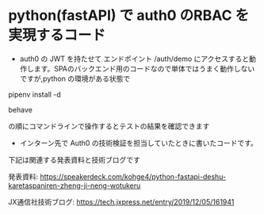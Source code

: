 # python(fastAPI) で auth0 のRBAC を実現するコード

- auth0 の JWT を持たせて エンドポイント /auth/demo にアクセスすると動作します。SPAのバックエンド用のコードなので単体ではうまく動作しないですが,python の環境がある状態で

pipenv install -d 

behave  

の順にコマンドラインで操作するとテストの結果を確認できます

- インターン先で Auth0 の技術検証を担当していたときに書いたコードです。

下記は関連する発表資料と技術ブログです

発表資料: https://speakerdeck.com/kohge4/python-fastapi-deshu-karetaspaniren-zheng-ji-neng-wotukeru

JX通信社技術ブログ: https://tech.jxpress.net/entry/2019/12/05/161941

